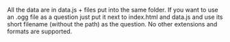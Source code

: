 All the data are in data.js + files put into the same folder. If you want to use an .ogg file as a question just put it next to index.html and data.js and use its short filename (without the path) as the question. No other extensions and formats are supported.
